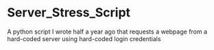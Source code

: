 # Server_Stress_Script
A python script I wrote half a year ago that requests a webpage from a hard-coded server using hard-coded login credentials
